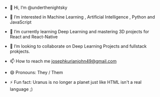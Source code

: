 - 👋 Hi, I’m @underthenightsky
- 👀 I’m interested in Machine Learning , Artificial Intelligence , Python and JavaScript
- 🌱 I’m currently learning Deep Learning and mastering 3D projects for React and React-Native
  
- 💞️ I’m looking to collaborate on Deep Learning Projects and fullstack prokjects.
- 📫 How to reach me josephkurianjohn49@gmail.com
- 😄 Pronouns: They / Them
- ⚡ Fun fact: Uranus is no longer a planet just like HTML isn't a real language ;)

<!---
underthenightsky/underthenightsky is a ✨ special ✨ repository because its `README.md` (this file) appears on your GitHub profile.
You can click the Preview link to take a look at your changes.
--->
